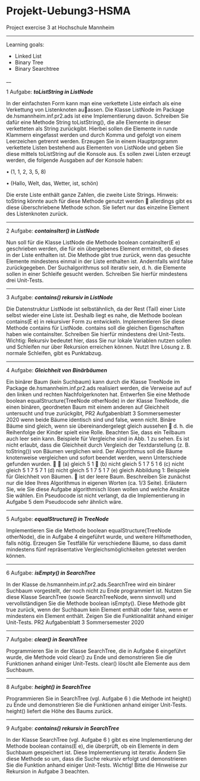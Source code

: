 # Projekt-Uebung3-HSMA
Project exercise 3 at Hochschule Mannheim

___

Learning goals:
- Linked List
- Binary Tree
- Binary Searchtree

__

1 Aufgabe: ***toListString in ListNode***


In der einfachsten Form kann man eine verkettete Liste einfach als eine Verkettung von
Listenknoten auassen. Die Klasse ListNode im Package de.hsmannheim.inf.pr2.ads
ist eine Implementierung davon. Schreiben Sie dafür eine Methode String toListString(),
die alle Elemente in dieser verketteten als String zurückgibt. Hierbei sollen die Elemente in runde Klammern eingefasst werden und durch Komma und gefolgt von einem
Leerzeichen getrennt werden. Erzeugen Sie in einem Hauptprogramm verkettete Listen
bestehend aus Elementen von ListNode und geben Sie diese mittels toListString auf
die Konsole aus. Es sollen zwei Listen erzeugt werden, die folgende Ausgaben auf der
Konsole haben:

• (1, 1, 2, 3, 5, 8)

• (Hallo, Welt, das, Wetter, ist, schön)

Die erste Liste enthält ganze Zahlen, die zweite Liste Strings. Hinweis: toString
könnte auch für diese Methode genutzt werden  allerdings gibt es diese überschriebene
Methode schon. Sie liefert nur das einzelne Element des Listenknoten zurück.
___
2 Aufgabe: ***containsIter() in ListNode***

Nun soll für die Klasse ListNode die Methode boolean containsIter(E e) geschrieben werden, die für ein übergebenes Element ermittelt, ob dieses in der Liste enthalten
ist. Die Methode gibt true zurück, wenn das gesuchte Elemente mindestens einmal in
der Liste enthalten ist. Andernfalls wird false zurückgegeben. Der Suchalgorithmus
soll iterativ sein, d. h. die Elemente sollen in einer Schleife gesucht werden. Schreiben
Sie hierfür mindestens drei Unit-Tests.
___
3 Aufgabe: ***contains() rekursiv in ListNode***

Die Datenstruktur ListNode ist selbstähnlich, da der Rest (Tail) einer Liste selbst
wieder eine Liste ist. Deshalb liegt es nahe, die Methode boolean contains(E e)
in rekursiver Form zu entwickeln. Implementieren Sie diese Methode contains für
ListNode. contains soll die gleichen Eigenschaften haben wie containsIter. Schreiben Sie hierfür mindestens drei Unit-Tests. Wichtig: Rekursiv bedeutet hier, dass Sie
nur lokale Variablen nutzen sollen und Schleifen nur über Rekursion erreichen können.
Nutzt Ihre Lösung z. B. normale Schleifen, gibt es Punktabzug.
___
4 Aufgabe: ***Gleichheit von Binärbäumen***

Ein binärer Baum (kein Suchbaum) kann durch die Klasse TreeNode im Package
de.hsmannheim.inf.pr2.ads realisiert werden, die Verweise auf auf den linken und
rechten Nachfolgerknoten hat. Entwerfen Sie eine Methode boolean
equalStructure(TreeNode<E> otherNode) in der Klasse TreeNode, die einen binären,
geordneten Baum mit einem anderen auf Gleichheit untersucht und true zurückgibt,
PR2 Aufgabenblatt 3 Sommersemester 2020
wenn beide Bäume identisch sind und false, wenn nicht. Binäre Bäume sind gleich,
wenn sie übereinandergelegt gleich aussehen  d. h. die Reihenfolge der Kinder spielt
eine Rolle. Beachten Sie, dass ein Teilbaum auch leer sein kann. Beispiele für Vergleiche sind in Abb. 1 zu sehen. Es ist nicht erlaubt, dass die Gleichheit durch Vergleich
der Textdarstellung (z. B. toString()) von Bäumen verglichen wird. Der Algorithmus
soll die Bäume knotenweise vergleichen und sofort beendet werden, wenn Unterschiede
gefunden wurden.
 
(a) gleich
5
1

(b) nicht
gleich
5
1 7
5
1 6
(c) nicht gleich
5
1 7
5
7 1
(d) nicht gleich
5
1 7
5
1 7
(e) gleich
Abbildung 1: Beispiele für Gleichheit von Bäumen.  ist der leere Baum.
Beschreiben Sie zunächst nur die Idee Ihres Algorithmus in eigenen Worten (ca. 1/3
Seite). Erläutern Sie, wie Sie diese Aufgabe algorithmisch lösen wollen und welche
Ansätze Sie wählen. Ein Pseudocode ist nicht verlangt, da die Implementierung in
Aufgabe 5 dem Pseudocode sehr ähnlich wäre.
___
5 Aufgabe: ***equalStructure() in TreeNode***

Implementieren Sie die Methode boolean equalStructure(TreeNode<E> otherNode),
die in Aufgabe 4 eingeführt wurde, und weitere Hilfsmethoden, falls nötig. Erzeugen
Sie Testfälle für verschiedene Bäume, so dass damit mindestens fünf repräsentative
Vergleichsmöglichkeiten getestet werden können.
___
6 Aufgabe: ***isEmpty() in SearchTree***

In der Klasse de.hsmannheim.inf.pr2.ads.SearchTree wird ein binärer Suchbaum
vorgestellt, der noch nicht zu Ende programmiert ist. Nutzen Sie diese Klasse SearchTree
(sowie SearchTreeNode, wenn sinnvoll) und vervollständigen Sie die Methode boolean
isEmpty(). Diese Methode gibt true zurück, wenn der Suchbaum kein Element enthält
oder false, wenn er mindestens ein Element enthält. Zeigen Sie die Funktionalität
anhand einiger Unit-Tests.
PR2 Aufgabenblatt 3 Sommersemester 2020
___
7 Aufgabe: ***clear() in SearchTree***

Programmieren Sie in der Klasse SearchTree, die in Aufgabe 6 eingeführt wurde, die
Methode void clear() zu Ende und demonstrieren Sie die Funktionen anhand einiger
Unit-Tests. clear() löscht alle Elemente aus dem Suchbaum.
___
8 Aufgabe: ***height() in SearchTree***

Programmieren Sie in SearchTree (vgl. Aufgabe 6 ) die Methode int height() zu
Ende und demonstrieren Sie die Funktionen anhand einiger Unit-Tests. height() liefert
die Höhe des Baums zurück.
___
9 Aufgabe: ***contains() rekursiv in SearchTree***

In der Klasse SearchTree (vgl. Aufgabe 6 ) gibt es eine Implementierung der Methode
boolean contains(E e), die überprüft, ob ein Elemente in dem Suchbaum gespeichert
ist. Diese Implementierung ist iterativ. Ändern Sie diese Methode so um, dass die
Suche rekursiv erfolgt und demonstrieren Sie die Funktion anhand einiger Unit-Tests.
Wichtig! Bitte die Hinweise zur Rekursion in Aufgabe 3 beachten.
